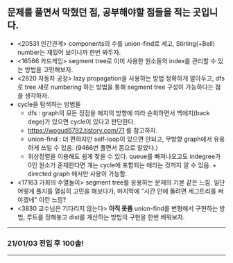 ## 문제를 풀면서 막혔던 점, 공부해야할 점들을 적는 곳입니다.

- <20531 인간관계> components의 수를 union-find로 세고, Stirling(+Bell) number는 재밌어 보이니까 한번 봐두자.
- <16566 카드게임> segment tree로 이미 사용한 원소들의 index를 관리할 수 있는 방법을 고민해보자.
- <2820 자동차 공장> lazy propagation을 사용하는 방법 정확하게 알아두고, dfs로 tree 새로 numbering 하는 방법을 통해 segment tree 구성이 가능하다는 점을 생각하자.
- cycle을 탐색하는 방법들 
  - dfs : graph의 모든 정점을 에지의 방향에 따라 순회하면서 백에지(back dege)가 있으면 cycle이 있다고 판단한다.
  - https://wogud6792.tistory.com/71 를 참고하자.
  - union-find : 더 편하지만 self-loop이 있으면 안되고, 무방향 graph에서 유용하게 쓰일 수 있음. (9466번 풀면서 몸으로 알았다.)
  - 위상정렬을 이용해도 쉽게 찾을 수 있다. queue를 빠져나오고도 indegree가 0인 원소가 존재한다면 걔는 cycle에 포함되는 애라는 것까지 알 수 있음. + directed graph 에서만 사용이 가능함. 
- <17163 가희의 수열놀이> segment tree를 응용하는 문제의 기본 같은 느낌. 일단 어떻게 풀지를 열심히 고민을 해보다가, 마지막에 "시간 안에 돌려면 세그트리를 써야겠네" 이런 느낌?
- <3830 교수님은 기다리지 않는다> **아직 못품** union-find를 변형해서 구현하는 방법, 루트를 정해놓고 dist를 계산하는 방법의 구현을 한번 배워보자.
---
### 21/01/03 전입 후 100솔!
---
